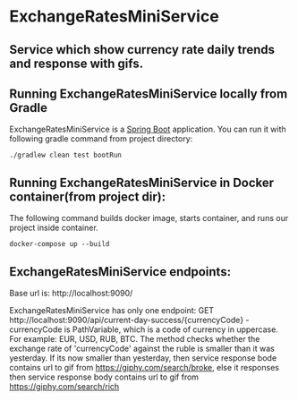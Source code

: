 # ExchangeRatesMiniService

## Service which show currency rate daily trends and response with gifs.

## Running ExchangeRatesMiniService locally from Gradle
ExchangeRatesMiniService is a [Spring Boot](https://spring.io/guides/gs/spring-boot) application. You can run it with 
following gradle command from project directory:


```
./gradlew clean test bootRun

```
## Running ExchangeRatesMiniService in Docker container(from project dir):
The following command builds docker image, starts container, and runs our project inside container.

```
docker-compose up --build

```

## ExchangeRatesMiniService endpoints:

Base url is:  http://localhost:9090/

ExchangeRatesMiniService has only one endpoint:
GET http://localhost:9090/api/current-day-success/{currencyCode} - currencyCode is PathVariable,
which is a code of currency in uppercase. For example:  EUR, USD, RUB, BTC.
The method checks whether the exchange rate of 'currencyCode' against the ruble is smaller than it was yesterday.
If its now smaller than yesterday, then service response bode contains url to gif from https://giphy.com/search/broke,
else it responses then service response body contains url to gif from https://giphy.com/search/rich

